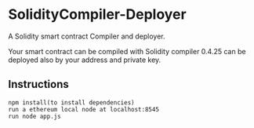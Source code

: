 # SolidityCompiler-Deployer
A Solidity smart contract Compiler and deployer.

Your smart contract can be compiled with Solidity compiler 0.4.25 can be deployed also by your address and private key.

## Instructions
```
npm install(to install dependencies)
run a ethereum local node at localhost:8545
run node app.js
```
